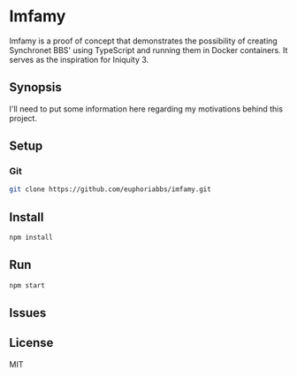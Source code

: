 # Imfamy

Imfamy is a proof of concept that demonstrates the possibility of creating Synchronet BBS' using TypeScript and running them in Docker containers. It serves as the inspiration for Iniquity 3.

## Synopsis

I'll need to put some information here regarding my motivations behind this project.

## Setup

### Git

```bash
git clone https://github.com/euphoriabbs/imfamy.git
```

## Install

```bash
npm install
```

## Run

```bash
npm start
```

## Issues

[](https://github.com/euphoriabbs/imfamy/issues)

## License

MIT
